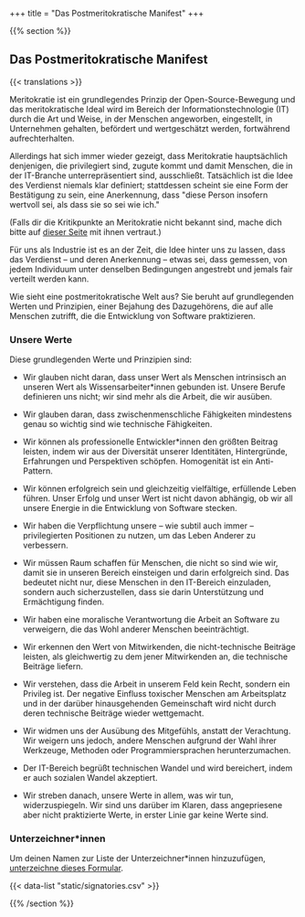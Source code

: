 +++
title = "Das Postmeritokratische Manifest"
+++

{{% section %}}

## Das Postmeritokratische Manifest

{{< translations >}}

Meritokratie ist ein grundlegendes Prinzip der Open-Source-Bewegung und das meritokratische Ideal wird im Bereich der Informationstechnologie (IT) durch die Art und Weise, in der Menschen angeworben, eingestellt, in Unternehmen gehalten, befördert und wertgeschätzt werden, fortwährend aufrechterhalten.

Allerdings hat sich immer wieder gezeigt, dass Meritokratie hauptsächlich denjenigen, die privilegiert sind, zugute kommt und damit Menschen, die in der IT-Branche unterrepräsentiert sind, ausschließt.
Tatsächlich ist die Idee des Verdienst niemals klar definiert; stattdessen scheint sie eine Form der Bestätigung zu sein, eine Anerkennung, dass "diese Person insofern wertvoll sei, als dass sie so sei wie ich."

(Falls dir die Kritikpunkte an Meritokratie nicht bekannt sind, mache dich bitte auf <a href="/meritocracy/">dieser Seite</a> mit ihnen vertraut.)

Für uns als Industrie ist es an der Zeit, die Idee hinter uns zu lassen, dass das Verdienst – und deren Anerkennung – etwas sei, dass gemessen, von jedem Individuum  unter denselben Bedingungen angestrebt und jemals fair verteilt werden kann.

Wie sieht eine postmeritokratische Welt aus? Sie beruht auf grundlegenden Werten und Prinzipien, einer Bejahung des Dazugehörens, die auf alle Menschen zutrifft, die die Entwicklung von Software praktizieren.

### Unsere Werte

Diese grundlegenden Werte und Prinzipien sind:

* Wir glauben nicht daran, dass unser Wert als Menschen intrinsisch an unseren Wert als Wissensarbeiter*innen gebunden ist. Unsere Berufe definieren uns nicht; wir sind mehr als die Arbeit, die wir ausüben.

* Wir glauben daran, dass zwischenmenschliche Fähigkeiten mindestens genau so wichtig sind wie technische Fähigkeiten.

* Wir können als professionelle Entwickler*innen den größten Beitrag leisten, indem wir aus der Diversität unserer Identitäten, Hintergründe, Erfahrungen und Perspektiven schöpfen. Homogenität ist ein Anti-Pattern.

* Wir können erfolgreich sein und gleichzeitig vielfältige, erfüllende Leben führen. Unser Erfolg und unser Wert ist nicht davon abhängig, ob wir all unsere Energie in die Entwicklung von Software stecken.

* Wir haben die Verpflichtung unsere – wie subtil auch immer – privilegierten Positionen zu nutzen, um das Leben Anderer zu verbessern.

* Wir müssen Raum schaffen für Menschen, die nicht so sind wie wir, damit sie in unseren Bereich einsteigen und darin erfolgreich sind. Das bedeutet nicht nur, diese Menschen in den IT-Bereich einzuladen, sondern auch sicherzustellen, dass sie darin Unterstützung und Ermächtigung finden.

* Wir haben eine moralische Verantwortung die Arbeit an Software zu verweigern, die das Wohl anderer Menschen beeinträchtigt.

* Wir erkennen den Wert von Mitwirkenden, die nicht-technische Beiträge leisten, als gleichwertig zu dem jener Mitwirkenden an, die technische Beiträge liefern.

* Wir verstehen, dass die Arbeit in unserem Feld kein Recht, sondern ein Privileg ist. Der negative Einfluss toxischer Menschen am Arbeitsplatz und in der darüber hinausgehenden Gemeinschaft wird nicht durch deren technische Beiträge wieder wettgemacht.

* Wir widmen uns der Ausübung des Mitgefühls, anstatt der Verachtung. Wir weigern uns jedoch, andere Menschen aufgrund der Wahl ihrer Werkzeuge, Methoden oder Programmiersprachen herunterzumachen.

* Der IT-Bereich begrüßt technischen Wandel und wird bereichert, indem er auch sozialen Wandel akzeptiert.

* Wir streben danach, unsere Werte in allem, was wir tun, widerzuspiegeln. Wir sind uns darüber im Klaren, dass angepriesene aber nicht praktizierte Werte, in erster Linie gar keine Werte sind.


### Unterzeichner*innen


<p class="callout">
  Um deinen Namen zur Liste der Unterzeichner*innen hinzuzufügen, <a href="https://goo.gl/forms/9JT45K1iuKcBSPFj2">unterzeichne dieses Formular</a>.
</p>

{{< data-list "static/signatories.csv" >}}

{{% /section %}}
